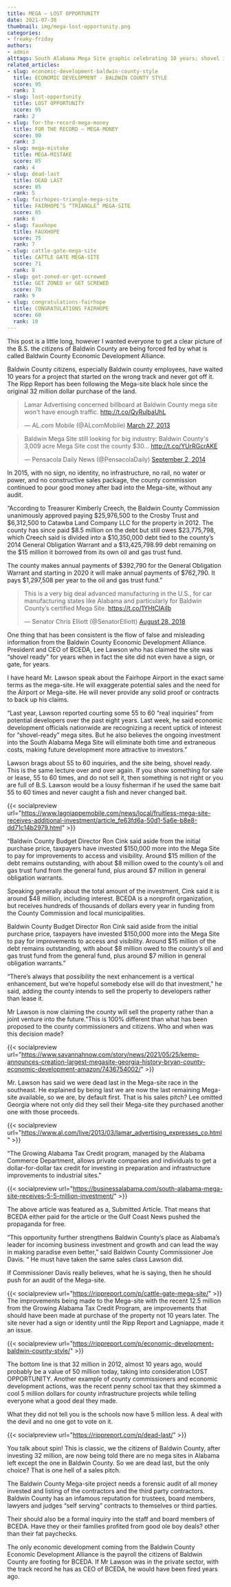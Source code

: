 ```yaml
---
title: MEGA — LOST OPPORTUNITY
date: 2021-07-30
thumbnail: img/mega-lost-opportunity.png
categories:
- freaky-friday
authors:
- admin
alttags: South Alabama Mega Site graphic celebrating 10 years; shovel icon indicates land has been shovel ready since 2011
related_articles:
- slug: economic-development-baldwin-county-style
  title: ECONOMIC DEVELOPMENT - BALDWIN COUNTY STYLE
  score: 95
  rank: 1
- slug: lost-opportunity
  title: LOST OPPORTUNITY
  score: 95
  rank: 2
- slug: for-the-record-mega-money
  title: FOR THE RECORD — MEGA-MONEY
  score: 90
  rank: 3
- slug: mega-mistake
  title: MEGA-MISTAKE
  score: 85
  rank: 4
- slug: dead-last
  title: DEAD LAST
  score: 85
  rank: 5
- slug: fairhopes-triangle-mega-site
  title: FAIRHOPE’S “TRIANGLE” MEGA-SITE
  score: 85
  rank: 6
- slug: fauxhope
  title: FAUXHOPE
  score: 75
  rank: 7
- slug: cattle-gate-mega-site
  title: CATTLE GATE MEGA-SITE
  score: 71
  rank: 8
- slug: get-zoned-or-get-screwed
  title: GET ZONED or GET SCREWED
  score: 70
  rank: 9
- slug: congratulations-fairhope
  title: CONGRATULATIONS FAIRHOPE
  score: 60
  rank: 10
---
```

This post is a little long, however I wanted everyone to get a clear picture of the B.S. the citizens of Baldwin County are being forced fed by what is called Baldwin County Economic Development Alliance.

Baldwin County citizens, especially Baldwin county employees, have waited 10 years for a project that started on the wrong track and never got off it. The Ripp Report has been following the Mega-site black hole since the original 32 million dollar purchase of the land.

<blockquote class="twitter-tweet"><p lang="en" dir="ltr">Lamar Advertising concerned billboard at Baldwin County mega site won't have enough traffic. <a href="http://t.co/QyRulbaUhL">http://t.co/QyRulbaUhL</a></p>— AL.com Mobile (@ALcomMobile) <a href="https://twitter.com/ALcomMobile/status/316721259910152193?ref_src=twsrc%5Etfw">March 27, 2013</a></blockquote>

<blockquote class="twitter-tweet"><p lang="en" dir="ltr">Baldwin Mega Site still looking for big industry: Baldwin County's 3,009 acre Mega Site cost the county $30... <a href="http://t.co/YUrRGcrAKE">http://t.co/YUrRGcrAKE</a></p>— Pensacola Daily News (@PensacolaDaily) <a href="https://twitter.com/PensacolaDaily/status/506936949760729088?ref_src=twsrc%5Etfw">September 2, 2014</a></blockquote>

In 2015, with no sign, no identity, no infrastructure, no rail, no water or power, and no constructive sales package, the county commission continued to pour good money after bad into the Mega-site, without any audit.

“According to Treasurer Kimberly Creech, the Baldwin County Commission unanimously approved paying $25,976,500 to the Crosby Trust and $6,312,500 to Catawba Land Company LLC for the property in 2012. The county has since paid $8.5 million on the debt but still owes $23,775,798, which Creech said is divided into a $10,350,000 debt tied to the county’s 2014 General Obligation Warrant and a $13,425,798.99 debt remaining on the $15 million it borrowed from its own oil and gas trust fund.

The county makes annual payments of $392,790 for the General Obligation Warrant and starting in 2020 it will make annual payments of $762,790. It pays $1,297,508 per year to the oil and gas trust fund.”

<blockquote class="twitter-tweet"><p lang="en" dir="ltr">This is a very big deal advanced manufacturing in the U.S., for car manufacturing states like Alabama and particularly for Baldwin County’s certified Mega Site. <a href="https://t.co/1YHtClAiIb">https://t.co/1YHtClAiIb</a></p>— Senator Chris Elliott (@SenatorElliott) <a href="https://twitter.com/SenatorElliott/status/1034398036213022720?ref_src=twsrc%5Etfw">August 28, 2018</a></blockquote>

One thing that has been consistent is the flow of false and misleading information from the Baldwin County Economic Development Alliance. President and CEO of BCEDA, Lee Lawson who has claimed the site was “shovel ready” for years when in fact the site did not even have a sign, or gate, for years.

I have heard Mr. Lawson speak about the Fairhope Airport in the exact same terms as the mega-site. He will exaggerate potential sales and the need for the Airport or Mega-site. He will never provide any solid proof or contracts to back up his claims.

“Last year, Lawson reported courting some 55 to 60 “real inquiries” from potential developers over the past eight years. Last week, he said economic development officials nationwide are recognizing a recent uptick of interest for “shovel-ready” mega sites. But he also believes the ongoing investment into the South Alabama Mega Site will eliminate both time and extraneous costs, making future development more attractive to investors.”

Lawson brags about 55 to 60 inquiries, and the site being, shovel ready. This is the same lecture over and over again. If you show something for sale or lease, 55 to 60 times, and do not sell it, then something is not right or you are full of B.S. Lawson would be a lousy fisherman if he used the same bait 55 to 60 times and never caught a fish and never changed bait.

{{< socialpreview url="https://www.lagniappemobile.com/news/local/fruitless-mega-site-receives-additional-investment/article_fe63fd6a-50d1-5a6e-b8e8-dd71c14b2979.html" >}}

“Baldwin County Budget Director Ron Cink said aside from the initial purchase price, taxpayers have invested $150,000 more into the Mega Site to pay for improvements to access and visibility. Around $15 million of the debt remains outstanding, with about $8 million owed to the county’s oil and gas trust fund from the general fund, plus around $7 million in general obligation warrants.

Speaking generally about the total amount of the investment, Cink said it is around $48 million, including interest. BCEDA is a nonprofit organization, but receives hundreds of thousands of dollars every year in funding from the County Commission and local municipalities.

Baldwin County Budget Director Ron Cink said aside from the initial purchase price, taxpayers have invested $150,000 more into the Mega Site to pay for improvements to access and visibility. Around $15 million of the debt remains outstanding, with about $8 million owed to the county’s oil and gas trust fund from the general fund, plus around $7 million in general obligation warrants.”

“There’s always that possibility the next enhancement is a vertical enhancement, but we’re hopeful somebody else will do that investment,” he said, adding the county intends to sell the property to developers rather than lease it.

Mr Lawson is now claiming the county will sell the property rather than a joint venture into the future.”This is 100% different than what has been proposed to the county commissioners and citizens. Who and when was this decision made?

{{< socialpreview url="https://www.savannahnow.com/story/news/2021/05/25/kemp-announces-creation-largest-megasite-georgia-history-bryan-county-economic-development-amazon/7436754002/" >}}

Mr. Lawson has said we were dead last in the Mega-site race in the southeast. He explained by being last we are now the last remaining Mega-site available, so we are, by default first. That is his sales pitch? Lee omitted Georgia where not only did they sell their Mega-site they purchased another one with those proceeds.

{{< socialpreview url="https://www.al.com/live/2013/03/lamar_advertising_expresses_co.html" >}}

“The Growing Alabama Tax Credit program, managed by the Alabama Commerce Department, allows private companies and individuals to get a dollar-for-dollar tax credit for investing in preparation and infrastructure improvements to industrial sites.”

{{< socialpreview url="https://businessalabama.com/south-alabama-mega-site-receives-5-5-million-investment/" >}}

The above article was featured as a, Submitted Article. That means that BCEDA either paid for the article or the Gulf Coast News pushed the propaganda for free.

“This opportunity further strengthens Baldwin County’s place as Alabama’s leader for incoming business investment and growth and can lead the way in making paradise even better,” said Baldwin County Commissioner Joe Davis. “ He must have taken the same sales class Lawson did.

If Commissioner Davis really believes, what he is saying, then he should push for an audit of the Mega-site.

{{< socialpreview url="https://rippreport.com/p/cattle-gate-mega-site/" >}}
The improvements being made to the Mega-site with the recent 12.5 million from the Growing Alabama Tax Credit Program, are improvements that should have been made at purchase of the property not 10 years later. The site never had a sign or identity until the Ripp Report and Lagniappe, made it an issue.

{{< socialpreview url="https://rippreport.com/p/economic-development-baldwin-county-style/" >}}

The bottom line is that 32 million in 2012, almost 10 years ago, would probably be a value of 50 million today, taking into consideration LOST OPPORTUNITY. Another example of county commissioners and economic development actions, was the recent penny school tax that they skimmed a cool 5 million dollars for county infrastructure projects while telling everyone what a good deal they made.

What they did not tell you is the schools now have 5 million less. A deal with the devil and no one got to vote on it.

{{< socialpreview url="https://rippreport.com/p/dead-last/" >}}

You talk about spin! This is classic, we the citizens of Baldwin County, after investing 32 million, are now being told there are no mega sites in Alabama left except the one in Baldwin County. So we are dead last, but the only choice? That is one hell of a sales pitch.

The Baldwin County Mega-site project needs a forensic audit of all money invested and listing of the contractors and the third party contractors. Baldwin County has an infamous reputation for trustees, board members, lawyers and judges “self serving” contracts to themselves or third parties.

Their should also be a formal inquiry into the staff and board members of BCEDA. Have they or their families profited from good ole boy deals? other than their fat paychecks.

The only economic development coming from the Baldwin County Economic Development Alliance is the payroll the citizens of Baldwin County are footing for BCEDA. If Mr Lawson was in the private sector, with the track record he has as CEO of BCEDA, he would have been fired years ago.
